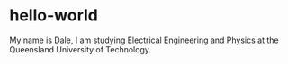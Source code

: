 # hello-world
My name is Dale, I am studying Electrical Engineering and Physics at the Queensland University of Technology.
